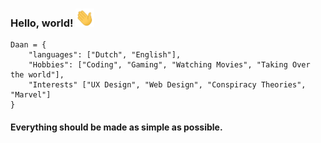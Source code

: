 ### Hello, world! <img src="https://github.com/ABSphreak/ABSphreak/blob/master/gifs/Hi.gif" width="30px">

```
Daan = {
    "languages": ["Dutch", "English"],
    "Hobbies": ["Coding", "Gaming", "Watching Movies", "Taking Over the world"],
    "Interests" ["UX Design", "Web Design", "Conspiracy Theories", "Marvel"]
}

```

#### Everything should be made as simple as possible.

